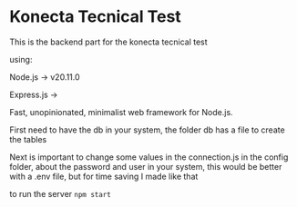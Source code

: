 # Konecta Tecnical Test

This is the backend part for the konecta tecnical test

using:

Node.js -> v20.11.0

Express.js ->

Fast, unopinionated, minimalist web framework for Node.js.

First need to have the db in your system, the folder db has a file to create the tables 

Next is important to change some values in the connection.js in the config folder, about the password and user in your system, this would be better with a .env file, but for time saving I made like that

to run the server 
`npm start
`

